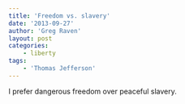 ```yaml
---
title: 'Freedom vs. slavery'
date: '2013-09-27'
author: 'Greg Raven'
layout: post
categories:
    - liberty
tags:
    - 'Thomas Jefferson'
---
```


I prefer dangerous freedom over peaceful slavery.